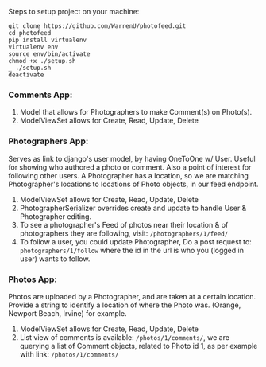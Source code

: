 Steps to setup project on your machine:
```
git clone https://github.com/WarrenU/photofeed.git
cd photofeed
pip install virtualenv
virtualenv env
source env/bin/activate
chmod +x ./setup.sh
_ ./setup.sh
deactivate
```

### Comments App:
1. Model that allows for Photographers to make Comment(s) on Photo(s).
3. ModelViewSet allows for Create, Read, Update, Delete

### Photographers App:
Serves as link to django's user model, by having OneToOne w/ User. Useful
for showing who authored a photo or comment. Also a point of interest for
following other users. A Photographer has a location, so we are matching 
Photographer's locations to locations of Photo objects, in our feed endpoint.
1. ModelViewSet allows for Create, Read, Update, Delete
2. PhotographerSerializer overrides create and update to handle User &
 Photographer editing.
3. To see a photographer's Feed of photos near their location & of
 photographers they are following, visit: `/photographers/1/feed/`
4. To follow a user, you could update Photographer,
 Do a post request to: `photographers/1/follow` where the id in the url is who
 you (logged in user) wants to follow.

### Photos App:
Photos are uploaded by a Photographer, and are taken at a certain location.
Provide a string to identify a location of where the Photo was. (Orange, 
Newport Beach, Irvine) for example.
1. ModelViewSet allows for Create, Read, Update, Delete
2. List view of comments is available: `/photos/1/comments/`,
 we are querying a list of Comment objects, related to Photo id 1,
 as per example with link: `/photos/1/comments/`